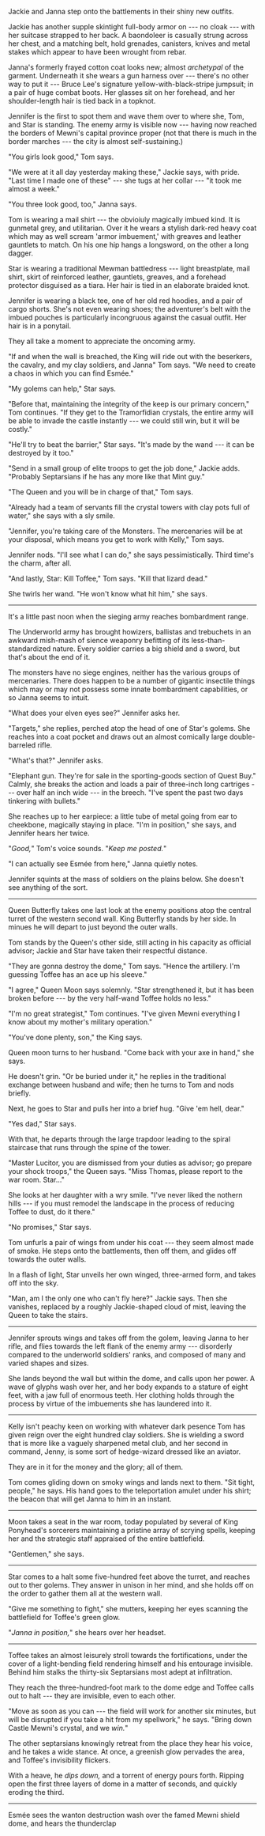 Jackie and Janna step onto the battlements in their shiny new outfits.

Jackie has another supple skintight full-body armor on --- no cloak --- with her
suitcase strapped to her back. A baondoleer is casually strung across her chest,
and a matching belt, hold grenades, canisters, knives and metal stakes which appear to
have been wrought from rebar.

Janna's formerly frayed cotton coat looks new; almost _archetypal_ of the garment.
Underneath it she wears a gun harness over --- there's no other way to put it ---
Bruce Lee's signature yellow-with-black-stripe jumpsuit; in a pair of huge combat boots.
Her glasses sit on her forehead, and her shoulder-length hair is tied back in a topknot.

Jennifer is the first to spot them and wave them over to where she, Tom, and Star is
standing. The enemy army is visible now --- having now reached the borders of Mewni's
capital province proper (not that there is much in the border marches --- the city is 
almost self-sustaining.)

"You girls look good," Tom says.

"We were at it all day yesterday making these," Jackie says, with pride. "Last time I
made one of these" --- she tugs at her collar --- "it took me almost a week."

"You three look good, too," Janna says.

Tom is wearing a mail shirt --- the obvioiuly magically imbued kind. It
is gunmetal grey, and utilitarian. Over it he wears a stylish dark-red heavy coat
which may as well scream 'armor imbuement,' with greaves and leather gauntlets
to match. On his one hip hangs a longsword, on the other a long dagger.

Star is wearing a traditional Mewman battledress --- light breastplate, mail shirt,
skirt of reinforced leather, gauntlets, greaves, and a forehead protector disguised
as a tiara. Her hair is tied in an elaborate braided knot.

Jennifer is wearing a black tee, one of her old red hoodies, and a pair of cargo
shorts. She's not even wearing shoes; the adventurer's belt with the imbued pouches is
particularly incongruous against the casual outfit. Her hair is in a ponytail.

They all take a moment to appreciate the oncoming army.

"If and when the wall is breached, the King will ride out with the beserkers, the
cavalry, and my clay soldiers, and Janna" Tom says. "We need to create a chaos in which
you can find Esmée."

"My golems can help," Star says.

"Before that, maintaining the integrity of the keep is our primary concern," Tom continues.
"If they get to the Tramorfidian crystals, the entire army will be able to invade the
castle instantly --- we could still win, but it will be costly."

"He'll try to beat the barrier," Star says. "It's made by the wand --- it can be
destroyed by it too."

"Send in a small group of elite troops to get the job done," Jackie adds. "Probably
Septarsians if he has any more like that Mint guy."

"The Queen and you will be in charge of that," Tom says.

"Already had a team of servants fill the crystal towers with clay pots full of water,"
she says with a sly smile.

"Jennifer, you're taking care of the Monsters. The mercenaries will be at your disposal,
which means you get to work with Kelly," Tom says.

Jennifer nods. "I'll see what I can do," she says pessimistically. Third time's the charm,
after all.

"And lastly, Star: Kill Toffee," Tom says. "Kill that lizard dead."

She twirls her wand. "He won't know what hit him," she says.

----

It's a little past noon when the sieging army reaches bombardment range.

The Underworld army has brought howizers, ballistas and trebuchets in an awkward mish-mash
of sience weaponry befitting of its less-than-standardized nature. Every soldier carries a big
shield and a sword, but that's about the end of it.

The monsters have no siege engines, neither has the various groups of mercenaries. There does
happen to be a number of gigantic insectile things which may or may not possess some innate
bombardment capabilities, or so Janna seems to intuit.

"What does your elven eyes see?" Jennifer asks her.

"Targets," she replies, perched atop the head of one of Star's golems.
She reaches into a coat pocket and draws out an almost comically large double-barreled rifle.

"What's that?" Jennifer asks.

"Elephant gun. They're for sale in the sporting-goods section of Quest Buy."
Calmly, she breaks the action and loads a pair of three-inch long cartriges --- over half an
inch wide --- in the breech. "I've spent the past two days tinkering with bullets."

She reaches up to her earpiece: a little tube of metal going from ear to cheekbone, magically
staying in place. "I'm in position," she says, and Jennifer hears her twice.

"_Good,_" Tom's voice sounds. "_Keep me posted._"

"I can actually see Esmée from here," Janna quietly notes.

Jennifer squints at the mass of soldiers on the plains below. She doesn't see anything of the
sort.

----

Queen Butterfly takes one last look at the enemy positions atop the central turret of the western
second wall. King Butterfly stands by her side. In minues he will depart to just beyond the outer
walls.

Tom stands by the Queen's other side, still acting in his capacity as official advisor; Jackie
and Star have taken their respectful distance.

"They are gonna destroy the dome," Tom says. "Hence the artillery. I'm guessing Toffee has an
ace up his sleeve."

"I agree," Queen Moon says solemnly. "Star strengthened it, but it has been broken before --- by
the very half-wand Toffee holds no less."

"I'm no great strategist," Tom continues. "I've given Mewni everything I know about my mother's
military operation."

"You've done plenty, son," the King says.

Queen moon turns to her husband. "Come back with your axe in hand," she says.

He doesn't grin. "Or be buried under it," he replies in the traditional exchange between husband and
wife; then he turns to Tom and nods briefly.

Next, he goes to Star and pulls her into a brief hug. "Give 'em hell, dear."

"Yes dad," Star says.

With that, he departs through the large trapdoor leading to the spiral staircase that runs through the
spine of the tower.

"Master Lucitor, you are dismissed from your duties as advisor; go prepare your shock troops," the
Queen says. "Miss Thomas, please report to the war room. Star..."

She looks at her daughter with a wry smile. "I've never liked the nothern hills --- if you must
remodel the landscape in the process of reducing Toffee to dust, do it there."

"No promises," Star says.

Tom unfurls a pair of wings from under his coat --- they seem almost made of smoke. He steps onto
the battlements, then off them, and glides off towards the outer walls.

In a flash of light, Star unveils her own winged, three-armed form, and takes off into the sky.

"Man, am I the only one who can't fly here?" Jackie says. Then she vanishes, replaced by a roughly
Jackie-shaped cloud of mist, leaving the Queen to take the stairs.

----

Jennifer sprouts wings and takes off from the golem, leaving Janna to her rifle, and flies towards
the left flank of the enemy army --- disorderly compared to the underworld soldiers' ranks, and composed
of many and varied shapes and sizes.

She lands beyond the wall but within the dome, and calls upon her power. A wave of glyphs wash
over her, and her body expands to a stature of eight feet, with a jaw full of enormous teeth. Her
clothing holds through the process by virtue of the imbuements she has laundered into it.

----

Kelly isn't peachy keen on working with whatever dark pesence Tom has given reign over the
eight hundred clay soldiers. She is wielding a sword that is more like a vaguely sharpened
metal club, and her second in command, Jenny, is some sort of hedge-wizard dressed like an aviator.

They are in it for the money and the glory; all of them.

Tom comes gliding down on smoky wings and lands next to them. "Sit tight, people," he says. His hand
goes to the teleportation amulet under his shirt; the beacon that will get Janna to him in an instant.

----

Moon takes a seat in the war room, today populated by several of King Ponyhead's sorcerers maintaining
a pristine array of scrying spells, keeping her and the strategic staff appraised of the entire battlefield.

"Gentlemen," she says.

----

Star comes to a halt some five-hundred feet above the turret, and reaches out to ther golems. They
answer in unison in her mind, and she holds off on the order to gather them all at the western wall.

"Give me something to fight," she mutters, keeping her eyes scanning the battlefield for Toffee's green
glow.

"_Janna in position,_" she hears over her headset.

----

Toffee takes an almost leisurely stroll towards the fortifications, under the cover of a light-bending
field rendering himself and his entourage invisible. Behind him stalks the thirty-six Septarsians most
adept at infiltration.

They reach the three-hundred-foot mark to the dome edge and Toffee calls out to halt --- they are invisible,
even to each other.

"Move as soon as you can --- the field will work for another six minutes, but will be disrupted if you
take a hit from my spellwork," he says. "Bring down Castle Mewni's crystal, and we _win._"

The other septarsians knowingly retreat from the place they hear his voice, and he takes a wide stance.
At once, a greenish glow pervades the area, and Toffee's invisibility flickers.

With a heave, he _dips down,_ and a torrent of energy pours forth. Ripping open the first three layers of dome
in a matter of seconds, and quickly eroding the third.

----

Esmée sees the wanton destruction wash over the famed Mewni shield dome, and hears the thunderclap
